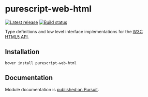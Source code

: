 # purescript-web-html

[![Latest release](http://img.shields.io/github/release/purescript-web/purescript-web-html.svg)](https://github.com/purescript-web/purescript-web-html/releases)
[![Build status](https://travis-ci.org/purescript-web/purescript-web-html.svg?branch=master)](https://travis-ci.org/purescript-web/purescript-web-html)

Type definitions and low level interface implementations for the [W3C HTML5 API](https://www.w3.org/TR/html5).

## Installation

```
bower install purescript-web-html
```

## Documentation

Module documentation is [published on Pursuit](http://pursuit.purescript.org/packages/purescript-web-html).
